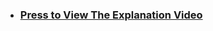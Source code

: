 - ### **[Press to View The Explanation Video](https://drive.google.com/file/d/1juIpwW-04NcsrVzvKOWPmf8xSaFlMxfk/view?usp=drive_link)**
